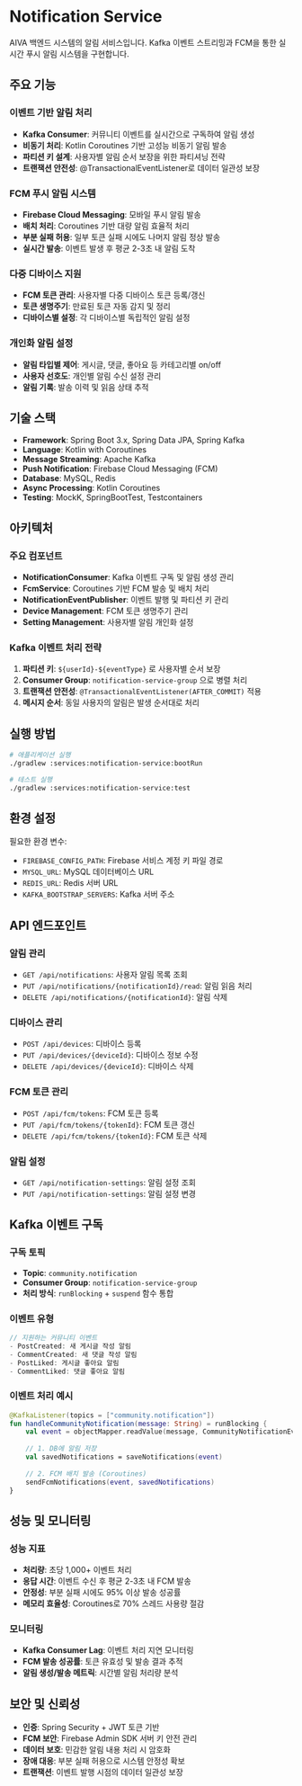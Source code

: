 # Notification Service

AIVA 백엔드 시스템의 알림 서비스입니다. Kafka 이벤트 스트리밍과 FCM을 통한 실시간 푸시 알림 시스템을 구현합니다.

## 주요 기능

### 이벤트 기반 알림 처리
- **Kafka Consumer**: 커뮤니티 이벤트를 실시간으로 구독하여 알림 생성
- **비동기 처리**: Kotlin Coroutines 기반 고성능 비동기 알림 발송
- **파티션 키 설계**: 사용자별 알림 순서 보장을 위한 파티셔닝 전략
- **트랜잭션 안전성**: @TransactionalEventListener로 데이터 일관성 보장

### FCM 푸시 알림 시스템
- **Firebase Cloud Messaging**: 모바일 푸시 알림 발송
- **배치 처리**: Coroutines 기반 대량 알림 효율적 처리
- **부분 실패 허용**: 일부 토큰 실패 시에도 나머지 알림 정상 발송
- **실시간 발송**: 이벤트 발생 후 평균 2-3초 내 알림 도착

### 다중 디바이스 지원
- **FCM 토큰 관리**: 사용자별 다중 디바이스 토큰 등록/갱신
- **토큰 생명주기**: 만료된 토큰 자동 감지 및 정리
- **디바이스별 설정**: 각 디바이스별 독립적인 알림 설정

### 개인화 알림 설정
- **알림 타입별 제어**: 게시글, 댓글, 좋아요 등 카테고리별 on/off
- **사용자 선호도**: 개인별 알림 수신 설정 관리
- **알림 기록**: 발송 이력 및 읽음 상태 추적

## 기술 스택

- **Framework**: Spring Boot 3.x, Spring Data JPA, Spring Kafka
- **Language**: Kotlin with Coroutines
- **Message Streaming**: Apache Kafka
- **Push Notification**: Firebase Cloud Messaging (FCM)
- **Database**: MySQL, Redis
- **Async Processing**: Kotlin Coroutines
- **Testing**: MockK, SpringBootTest, Testcontainers

## 아키텍처

### 주요 컴포넌트
- **NotificationConsumer**: Kafka 이벤트 구독 및 알림 생성 관리
- **FcmService**: Coroutines 기반 FCM 발송 및 배치 처리
- **NotificationEventPublisher**: 이벤트 발행 및 파티션 키 관리
- **Device Management**: FCM 토큰 생명주기 관리
- **Setting Management**: 사용자별 알림 개인화 설정

### Kafka 이벤트 처리 전략
1. **파티션 키**: `${userId}-${eventType}` 로 사용자별 순서 보장
2. **Consumer Group**: `notification-service-group` 으로 병렬 처리
3. **트랜잭션 안전성**: `@TransactionalEventListener(AFTER_COMMIT)` 적용
4. **메시지 순서**: 동일 사용자의 알림은 발생 순서대로 처리

## 실행 방법

```bash
# 애플리케이션 실행
./gradlew :services:notification-service:bootRun

# 테스트 실행
./gradlew :services:notification-service:test
```

## 환경 설정

필요한 환경 변수:
- `FIREBASE_CONFIG_PATH`: Firebase 서비스 계정 키 파일 경로
- `MYSQL_URL`: MySQL 데이터베이스 URL
- `REDIS_URL`: Redis 서버 URL
- `KAFKA_BOOTSTRAP_SERVERS`: Kafka 서버 주소

## API 엔드포인트

### 알림 관리
- `GET /api/notifications`: 사용자 알림 목록 조회
- `PUT /api/notifications/{notificationId}/read`: 알림 읽음 처리
- `DELETE /api/notifications/{notificationId}`: 알림 삭제

### 디바이스 관리
- `POST /api/devices`: 디바이스 등록
- `PUT /api/devices/{deviceId}`: 디바이스 정보 수정
- `DELETE /api/devices/{deviceId}`: 디바이스 삭제

### FCM 토큰 관리
- `POST /api/fcm/tokens`: FCM 토큰 등록
- `PUT /api/fcm/tokens/{tokenId}`: FCM 토큰 갱신
- `DELETE /api/fcm/tokens/{tokenId}`: FCM 토큰 삭제

### 알림 설정
- `GET /api/notification-settings`: 알림 설정 조회
- `PUT /api/notification-settings`: 알림 설정 변경

## Kafka 이벤트 구독

### 구독 토픽
- **Topic**: `community.notification`
- **Consumer Group**: `notification-service-group`
- **처리 방식**: `runBlocking` + `suspend` 함수 통합

### 이벤트 유형
```kotlin
// 지원하는 커뮤니티 이벤트
- PostCreated: 새 게시글 작성 알림
- CommentCreated: 새 댓글 작성 알림  
- PostLiked: 게시글 좋아요 알림
- CommentLiked: 댓글 좋아요 알림
```

### 이벤트 처리 예시
```kotlin
@KafkaListener(topics = ["community.notification"])
fun handleCommunityNotification(message: String) = runBlocking {
    val event = objectMapper.readValue(message, CommunityNotificationEvent::class.java)
    
    // 1. DB에 알림 저장
    val savedNotifications = saveNotifications(event)
    
    // 2. FCM 배치 발송 (Coroutines)
    sendFcmNotifications(event, savedNotifications)
}
```

## 성능 및 모니터링

### 성능 지표
- **처리량**: 초당 1,000+ 이벤트 처리
- **응답 시간**: 이벤트 수신 후 평균 2-3초 내 FCM 발송
- **안정성**: 부분 실패 시에도 95% 이상 발송 성공률
- **메모리 효율성**: Coroutines로 70% 스레드 사용량 절감

### 모니터링
- **Kafka Consumer Lag**: 이벤트 처리 지연 모니터링
- **FCM 발송 성공률**: 토큰 유효성 및 발송 결과 추적
- **알림 생성/발송 메트릭**: 시간별 알림 처리량 분석

## 보안 및 신뢰성

- **인증**: Spring Security + JWT 토큰 기반
- **FCM 보안**: Firebase Admin SDK 서버 키 안전 관리
- **데이터 보호**: 민감한 알림 내용 처리 시 암호화
- **장애 대응**: 부분 실패 허용으로 시스템 안정성 확보
- **트랜잭션**: 이벤트 발행 시점의 데이터 일관성 보장